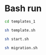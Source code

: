 # Bash run

```bash
cd templates_1
```

```bash
sh template.sh
```

```bash
sh start.sh
```

```bash
sh migration.sh
```
